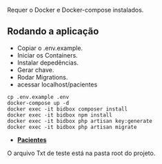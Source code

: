 
Requer o Docker e Docker-compose instalados.
## Rodando a aplicação 

- Copiar o .env.example.
- Iniciar os Containers.
- Instalar depedências.
- Gerar chave.
- Rodar Migrations.
- acessar localhost/pacientes

```
cp .env.example .env
docker-compose up -d
docker exec -it bidbox composer install
docker exec -it bidbox npm install
docker exec -it bidbox php artisan key:generate
docker exec -it bidbox php artisan migrate
```
- **[Pacientes](http://localhost/pacientes)**

O arquivo Txt de teste está na pasta root do projeto.

